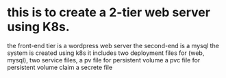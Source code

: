 # this is to create a 2-tier web server using K8s. 
the front-end tier is a wordpress web server
the second-end is a mysql
the system is created using k8s
it includes 
two deployment files for (web, mysql), 
two service files, 
a pv file for persistent volume
a pvc file for persistent volume claim
a secrete file

